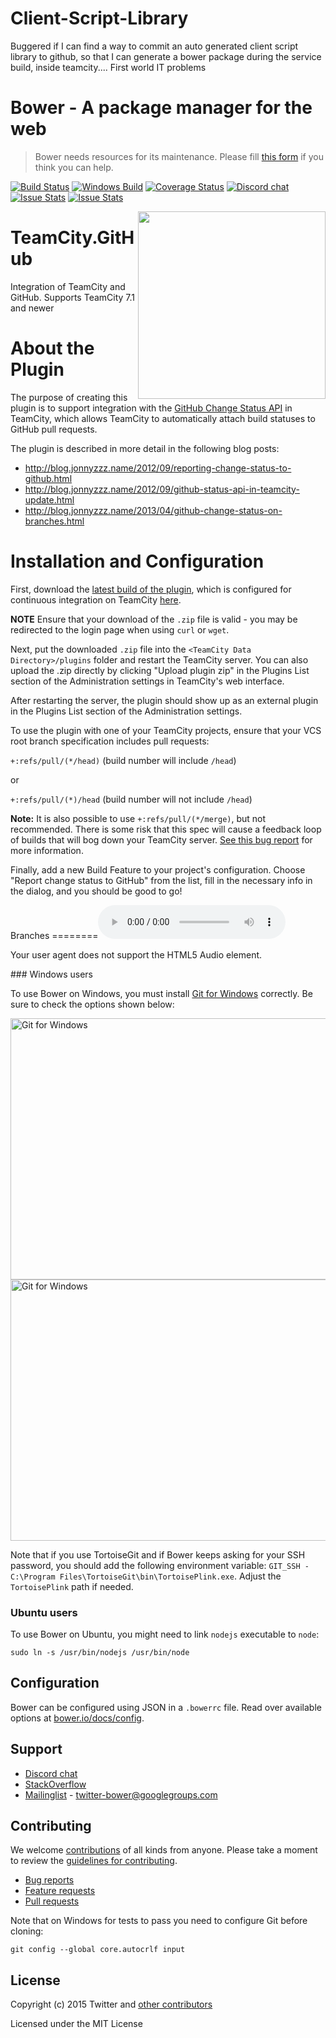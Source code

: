 # Client-Script-Library
Buggered if I can find a way to commit an auto generated client script library to github, so that I can generate a bower package during the service build, inside teamcity.... First world IT problems
# Bower - A package manager for the web

> Bower needs resources for its maintenance. Please fill [this form](https://docs.google.com/forms/d/1i-Opb-uPdqUBBZQSbngv3Y3bfolG1gbBvtRLfxMnzRE/viewform?c=0&w=1) if you think you can help.

[![Build Status](https://travis-ci.org/bower/bower.svg?branch=master)](https://travis-ci.org/bower/bower)
[![Windows Build](https://ci.appveyor.com/api/projects/status/jr6vfra8w84plh2g/branch/master?svg=true)](https://ci.appveyor.com/project/sheerun/bower/history)
[![Coverage Status](https://img.shields.io/coveralls/bower/bower.svg)](https://coveralls.io/r/bower/bower?branch=master)
[![Discord chat](https://img.shields.io/badge/discord-join%20chat%20%E2%86%92-brightgreen.svg?style=flat)](https://discord.gg/0fFM7QF0KpZRh2cY)
[![Issue Stats](http://issuestats.com/github/bower/bower/badge/pr?style=flat)](http://issuestats.com/github/bower/bower)
[![Issue Stats](http://issuestats.com/github/bower/bower/badge/issue?style=flat)](http://issuestats.com/github/bower/bower)

<img align="right" height="300" src="http://bower.io/img/bower-logo.png">

TeamCity.GitHub
===============
Integration of TeamCity and GitHub. Supports TeamCity 7.1 and newer

About the Plugin
================
The purpose of creating this plugin is to support integration with the [GitHub Change Status API](https://github.com/blog/1227-commit-status-api) in TeamCity, which allows TeamCity to automatically attach build statuses to GitHub pull requests.

The plugin is described in more detail in the following blog posts:
- http://blog.jonnyzzz.name/2012/09/reporting-change-status-to-github.html
- http://blog.jonnyzzz.name/2012/09/github-status-api-in-teamcity-update.html
- http://blog.jonnyzzz.name/2013/04/github-change-status-on-branches.html


Installation and Configuration
==============================
First, download the [latest build of the plugin](http://teamcity.jetbrains.com/guestAuth/repository/download/bt398/lastest.lastSuccessful/teamcity.github.zip), which is configured for continuous integration on TeamCity [here](http://teamcity.jetbrains.com/viewType.html?buildTypeId=bt398&tab=buildTypeStatusDiv).

**NOTE** Ensure that your download of the `.zip` file is valid - you may be redirected to the login page when using `curl` or `wget`.

Next, put the downloaded `.zip` file into the `<TeamCity Data Directory>/plugins` folder and restart the TeamCity server. You can also upload the .zip directly by clicking "Upload plugin zip" in the Plugins List section of the Administration settings in TeamCity's web interface.

After restarting the server, the plugin should show up as an external plugin in the Plugins List section of the Administration settings.

To use the plugin with one of your TeamCity projects, ensure that your VCS root branch specification includes pull requests:

`+:refs/pull/(*/head)` (build number will include `/head`)

or 

`+:refs/pull/(*)/head` (build number will not include `/head`)

**Note:** It is also possible to use `+:refs/pull/(*/merge)`, but not recommended. There is some risk that this spec will cause a feedback loop of builds that will bog down your TeamCity server. [See this bug report](http://youtrack.jetbrains.com/issue/TW-33455) for more information.

Finally, add a new Build Feature to your project's configuration. Choose "Report change status to GitHub" from the list, fill in the necessary info in the dialog, and you should be good to go!

Branches
========<audio controls>
  <source src="http://media.w3.org/2010/07/bunny/04-Death_Becomes_Fur.mp4" type='audio/mp4' />
  <source src="http://media.w3.org/2010/07/bunny/04-Death_Becomes_Fur.oga" type='audio/ogg; codecs=vorbis' />
  <p>Your user agent does not support the HTML5 Audio element.</p>
</audio>
### Windows users

To use Bower on Windows, you must install
[Git for Windows](http://git-for-windows.github.io/) correctly. Be sure to check the
options shown below:

<img src="https://cloud.githubusercontent.com/assets/10702007/10532690/d2e8991a-7386-11e5-9a57-613c7f92e84e.png" width="534" height="418" alt="Git for Windows" />

<img src="https://cloud.githubusercontent.com/assets/10702007/10532694/dbe8857a-7386-11e5-9bd0-367e97644403.png" width="534" height="418" alt="Git for Windows" />

Note that if you use TortoiseGit and if Bower keeps asking for your SSH
password, you should add the following environment variable: `GIT_SSH -
C:\Program Files\TortoiseGit\bin\TortoisePlink.exe`. Adjust the `TortoisePlink`
path if needed.

### Ubuntu users

To use Bower on Ubuntu, you might need to link `nodejs` executable to `node`:

```
sudo ln -s /usr/bin/nodejs /usr/bin/node
```

## Configuration

Bower can be configured using JSON in a `.bowerrc` file. Read over available options at [bower.io/docs/config](http://bower.io/docs/config).


## Support

* [Discord chat](https://discord.gg/0fFM7QF0KpZRh2cY)
* [StackOverflow](http://stackoverflow.com/questions/tagged/bower)
* [Mailinglist](http://groups.google.com/group/twitter-bower) - twitter-bower@googlegroups.com

## Contributing

We welcome [contributions](https://github.com/bower/bower/graphs/contributors) of all kinds from anyone. Please take a moment to review the [guidelines for contributing](CONTRIBUTING.md).

* [Bug reports](https://github.com/bower/bower/wiki/Report-a-Bug)
* [Feature requests](CONTRIBUTING.md#features)
* [Pull requests](CONTRIBUTING.md#pull-requests)


Note that on Windows for tests to pass you need to configure Git before cloning:

```
git config --global core.autocrlf input
```

## License

Copyright (c) 2015 Twitter and [other contributors](https://github.com/bower/bower/graphs/contributors)

Licensed under the MIT License
